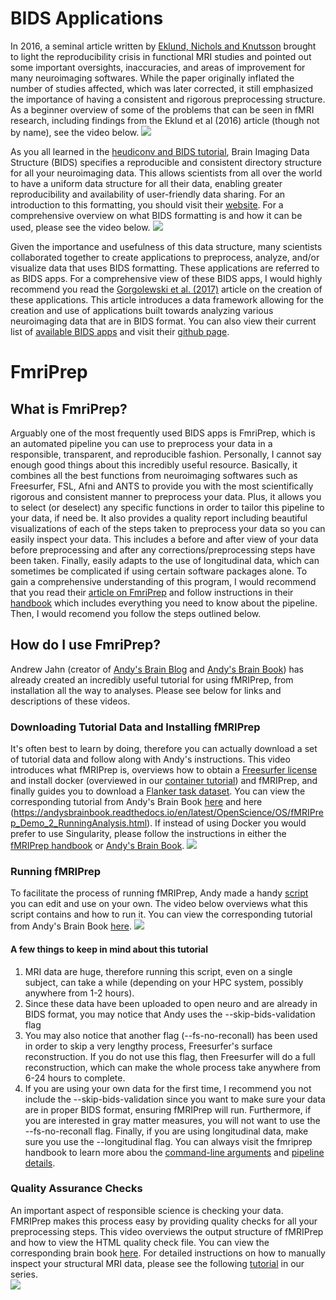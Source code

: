 # BIDS Applications

In 2016, a seminal article written by [Eklund, Nichols and Knutsson](https://www.pnas.org/content/pnas/113/28/7900.full.pdf) brought to light the reproducibility crisis in functional MRI studies and pointed out some important oversights, inaccuracies, and areas of improvement for many neuroimaging softwares.  While the paper originally inflated the number of studies affected, which was later corrected, it still emphasized the importance of having a consistent and rigorous preprocessing structure. As a beginner overview of some of the problems that can be seen in fMRI research, including findings from the Eklund et al (2016) article (though not by name), see the video below.
[![](http://img.youtube.com/vi/8thDuVfqCCM/0.jpg)](http://www.youtube.com/watch?v=8thDuVfqCCM "")

As you all learned in the [heudiconv and BIDS tutorial](https://github.com/juliagoolia28/UD_repronim/blob/master/heudiconv_tutorial/README.md), Brain Imaging Data Structure (BIDS) specifies a reproducible and consistent directory structure for all your neuroimaging data.  This allows scientists from all over the world to have a uniform data structure for all their data, enabling greater reproducibility and availability of user-friendly data sharing.  For an introduction to this formatting, you should visit their [website](http://bids-apps.neuroimaging.io/). For a comprehensive overview on what BIDS formatting is and how it can be used, please see the video below.
[![](http://img.youtube.com/vi/K9hVAr5fvJg/0.jpg)](http://www.youtube.com/watch?v=K9hVAr5fvJg "")

Given the importance and usefulness of this data structure, many scientists collaborated together to create applications to preprocess, analyze, and/or visualize data that uses BIDS formatting. These applications are referred to as BIDS apps. For a comprehensive view of these BIDS apps, I would highly recommend you read the [Gorgolewski et al. (2017)](https://journals.plos.org/ploscompbiol/article?id=10.1371/journal.pcbi.1005209#abstract1) article on the creation of these applications.  This article introduces a data framework allowing for the creation and use of applications built towards analyzing various neuroimaging data that are in BIDS format.  You can also view their current list of [available BIDS apps](http://bids-apps.neuroimaging.io/apps/) and visit their [github page](https://github.com/BIDS-Apps).   

# FmriPrep

## What is FmriPrep?
Arguably one of the most frequently used BIDS apps is FmriPrep, which is an automated pipeline you can use to preprocess your data in a responsible, transparent, and reproducible fashion.  Personally, I cannot say enough good things about this incredibly useful resource.  Basically, it combines all the best functions from neuroimaging softwares such as Freesurfer, FSL, Afni and ANTS to provide you with the most scientifically rigorous and consistent manner to preprocess your data.  Plus, it allows you to select (or deselect) any specific functions in order to tailor this pipeline to your data, if need be.  It also provides a quality report including beautiful visualizations of each of the steps taken to preprocess your data so you can easily inspect your data.  This includes a before and after view of your data before preprocessing and after any corrections/preprocessing steps have been taken.  Finally, easily adapts to the use of longitudinal data, which can sometimes be complicated if using certain software packages alone.  To gain a comprehensive understanding of this program, I would recommend that you read their [article on FmriPrep](https://www.nature.com/articles/s41592-018-0235-4) and follow instructions in their [handbook](https://fmriprep.org/en/stable/) which includes everything you need to know about the pipeline.  Then, I would recomend you follow the steps outlined below. 

## How do I use FmriPrep?
Andrew Jahn (creator of [Andy's Brain Blog](https://www.andysbrainblog.com/about) and [Andy's Brain Book](https://andysbrainbook.readthedocs.io/en/latest/index.html)) has already created an incredibly useful tutorial for using fMRIPrep, from installation all the way to analyses.  Please see below for links and descriptions of these videos.  

### Downloading Tutorial Data and Installing fMRIPrep
It's often best to learn by doing, therefore you can actually download a set of tutorial data and follow along with Andy's instructions.  This video introduces what fMRIPrep is, overviews how to obtain a [Freesurfer license](https://surfer.nmr.mgh.harvard.edu/registration.html) and install docker (overviewed in our [container tutorial](https://github.com/juliagoolia28/UD_repronim/tree/master/container_tutorial)) and fMRIPrep, and finally guides you to download a [Flanker task dataset](https://openneuro.org/datasets/ds000102/versions/00001).  You can view the corresponding tutorial from Andy's Brain Book [here](https://andysbrainbook.readthedocs.io/en/latest/OpenScience/OS/fMRIPrep_Demo_1_Download.html) and here (https://andysbrainbook.readthedocs.io/en/latest/OpenScience/OS/fMRIPrep_Demo_2_RunningAnalysis.html).  If instead of using Docker you would prefer to use Singularity, please follow the instructions in either the [fMRIPrep handbook](https://fmriprep.org/en/stable/singularity.html) or [Andy's Brain Book](https://andysbrainbook.readthedocs.io/en/latest/OpenScience/OS/fMRIPrep.html#fmriprep).
[![](http://img.youtube.com/vi/J0npRWV2zTY/0.jpg)](http://www.youtube.com/watch?v=J0npRWV2zTY "")

### Running fMRIPrep
To facilitate the process of running fMRIPrep, Andy made a handy [script](https://github.com/andrewjahn/OpenScience_Scripts/blob/master/fmriprep_singleSubj.sh) you can edit and use on your own. The video below overviews what this script contains and how to run it. You can view the corresponding tutorial from Andy's Brain Book [here](https://andysbrainbook.readthedocs.io/en/latest/OpenScience/OS/fMRIPrep_Demo_2_RunningAnalysis.html). 
[![](http://img.youtube.com/vi/qCX4YlrdTAw/0.jpg)](http://www.youtube.com/watch?v=qCX4YlrdTAw "")

#### A few things to keep in mind about this tutorial
1. MRI data are huge, therefore running this script, even on a single subject, can take a while (depending on your HPC system, possibly anywhere from 1-2 hours).  
2. Since these data have been uploaded to open neuro and are already in BIDS format, you may notice that Andy uses the --skip-bids-validation flag
3. You may also notice that another flag (--fs-no-reconall) has been used in order to skip a very lengthy process, Freesurfer's surface reconstruction.  If you do not use this flag, then Freesurfer will do a full reconstruction, which can make the whole process take anywhere from 6-24 hours to complete.
4. If you are using your own data for the first time, I recommend you not include the --skip-bids-validation since you want to make sure your data are in proper BIDS format, ensuring fMRIPrep will run.  Furthermore, if you are interested in gray matter measures, you will not want to use the --fs-no-reconall flag.  Finally, if you are using longitudinal data, make sure you use the --longitudinal flag.  You can always visit the fmriprep handbook to learn more abou the [command-line arguments](https://fmriprep.org/en/stable/usage.html) and [pipeline details](https://fmriprep.org/en/stable/workflows.html).

### Quality Assurance Checks
An important aspect of responsible science is checking your data.  FMRIPrep makes this process easy by providing quality checks for all your preprocessing steps.  This video overviews the output structure of fMRIPrep and how to view the HTML quality check file. You can view the corresponding brain book [here](https://andysbrainbook.readthedocs.io/en/latest/OpenScience/OS/fMRIPrep_Demo_3_ExaminingPreprocData.html).  For detailed instructions on how to manually inspect your structural MRI data, please see the following [tutorial](https://github.com/juliagoolia28/UD_repronim/tree/master/Freesurfer_Manual_Inspection) in our series.  
[![](http://img.youtube.com/vi/fQHEKSzFKDc/0.jpg)](http://www.youtube.com/watch?v=fQHEKSzFKDc "")






